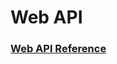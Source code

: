 # Web API

###  [**Web API Reference**](https://github.com/izewfktvy533zjmn/Leaf-Eye/wiki/Web-API-Reference)
